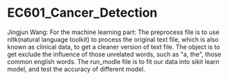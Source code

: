 # EC601_Cancer_Detection

Jingjun Wang:
For the machine learning part: 
The preprocess file is to use nltk(natural language toolkit) to process the original text file, which is also known as clinical data, to get a cleaner version of text file. The object is to get exclude the influence of those unrelated words, such as "a, the", those common english words.
The run_modle file is to fit our data into sikit learn model, and test the accuracy of different model.
